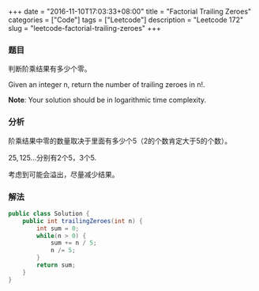 +++
date = "2016-11-10T17:03:33+08:00"
title = "Factorial Trailing Zeroes"
categories = ["Code"]
tags = ["Leetcode"]
description = "Leetcode 172"
slug = "leetcode-factorial-trailing-zeroes"
+++

### 题目

判断阶乘结果有多少个零。

Given an integer n, return the number of trailing zeroes in n!.

__Note__: Your solution should be in logarithmic time complexity.

### 分析

阶乘结果中零的数量取决于里面有多少个5（2的个数肯定大于5的个数）。

$25, 125 \dots$分别有2个5，3个5.

考虑到可能会溢出，尽量减少结果。

### 解法

```java
public class Solution {
    public int trailingZeroes(int n) {
        int sum = 0;
        while(n > 0) {
            sum += n / 5;
            n /= 5;
        }
        return sum;
    }
}
```